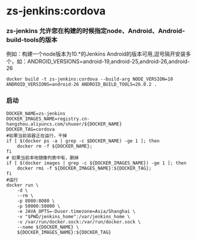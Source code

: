 # zs-jenkins:cordova

### zs-jenkins  允许您在构建的时候指定node、Android、Android-build-tools的版本

例如：构建一个node版本为10.*的Jenkins
    Android的版本可用,逗号隔开安装多个，如：ANDROID_VERSIONS=android-19,android-25,android-26,android-26
```shell
docker build -t zs-jenkins:cordova --build-arg NODE_VERSION=10 ANDROID_VERSIONS=android-26 ANDROID_BUILD_TOOLS=26.0.2 .
```

### 启动
```shell
DOCKER_NAME=zs-jenkins
DOCKER_IMAGES_NAME=registry.cn-hangzhou.aliyuncs.com/shuoer/${DOCKER_NAME}
DOCKER_TAG=cordova
#如果当前容器正在运行，干掉
if [ $(docker ps -a | grep -c $DOCKER_NAME) -ge 1 ]; then
    docker rm -f ${DOCKER_NAME};
fi
# 如果当前本地镜像列表中有，删掉
if [ $(docker images | grep -c ${DOCKER_IMAGES_NAME}) -ge 1 ]; then
    docker rmi -f ${DOCKER_IMAGES_NAME}:${DOCKER_TAG};
fi
#运行
docker run \
    -d \
    --rm \
    -p 8080:8080 \
    -p 50000:50000 \
    -e JAVA_OPTS=-Duser.timezone=Asia/Shanghai \
    -v "$PWD/jenkins_home":/var/jenkins_home \
    -v /var/run/docker.sock:/var/run/docker.sock \
    --name ${DOCKER_NAME} \
    ${DOCKER_IMAGES_NAME}:${DOCKER_TAG}
```